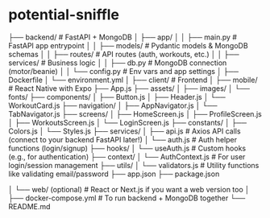 # potential-sniffle

├── backend/                 # FastAPI + MongoDB
│   ├── app/
│   │   ├── main.py          # FastAPI app entrypoint
│   │   ├── models/          # Pydantic models & MongoDB schemas
│   │   ├── routes/          # API routes (auth, workouts, etc.)
│   │   ├── services/        # Business logic
│   │   ├── db.py            # MongoDB connection (motor/beanie)
│   │   └── config.py        # Env vars and app settings
│   ├── Dockerfile
│   └── environment.yml
│
├── client/                 # Frontend
│   ├── mobile/             # React Native with Expo
        ├── App.js
        ├── assets/
        │   ├── images/
        │   └── fonts/
        ├── components/
        │   ├── Button.js
        │   ├── Header.js
        │   └── WorkoutCard.js
        ├── navigation/
        │   ├── AppNavigator.js
        │   └── TabNavigator.js
        ├── screens/
        │   ├── HomeScreen.js
        │   ├── ProfileScreen.js
        │   ├── WorkoutsScreen.js
        │   └── LoginScreen.js
        ├── constants/
        │   ├── Colors.js
        │   └── Styles.js
        ├── services/
        │   ├── api.js       # Axios API calls (connect to your backend FastAPI later!)
        │   └── auth.js      # Auth helper functions (login/signup)
        ├── hooks/
        │   └── useAuth.js   # Custom hooks (e.g., for authentication)
        ├── context/
        │   └── AuthContext.js  # For user login/session management
        ├── utils/
        │   └── validators.js  # Utility functions like validating email/password
        ├── app.json
        ├── package.json

│   └── web/ (optional)     # React or Next.js if you want a web version too
│
├── docker-compose.yml      # To run backend + MongoDB together
└── README.md
